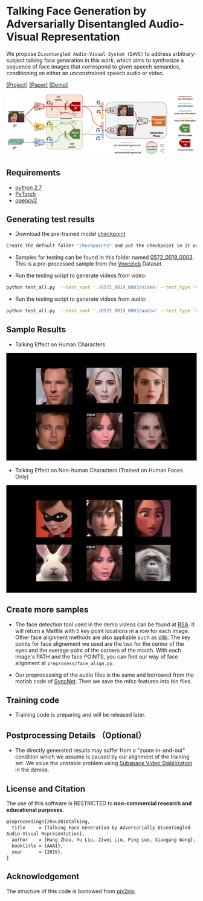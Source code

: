# Talking Face Generation by Adversarially Disentangled Audio-Visual Representation

We propose `Disentangled Audio-Visual System (DAVS)` to address arbitrary-subject talking face generation in this work, which aims to synthesize a sequence of face images
that correspond to given speech semantics, conditioning on either an unconstrained speech audio or video.

[[Project]](https://liuziwei7.github.io/projects/TalkingFace) [[Paper]](https://arxiv.org/abs/1807.07860) [[Demo]](https://www.youtube.com/watch?v=-J2zANwdjcQ)

<img src='./misc/teaser.png' width=880>

## Requirements
* [python 2.7](https://www.python.org/download/releases/2.7/)
* [PyTorch](https://pytorch.org/) 
* [opencv2](https://opencv.org/releases.html)

## Generating test results
* Download the pre-trained model [checkpoint](https://drive.google.com/open?id=1UW22xm4r9AewNoySyPd2fyUab0nqymBR)
``` bash
Create the default folder "checkpoints" and put the checkpoint in it or get the CHECKPOINT_PATH
``` 

* Samples for testing can be found in this folder named [0572_0019_0003](https://drive.google.com/open?id=1ykjOZwwFfyP2V1vdUVsm2v4r1QSM-uxa). This is a pre-processed sample from the [Voxceleb](http://www.robots.ox.ac.uk/~vgg/data/voxceleb/) Dataset. 

* Run the testing script to generate videos from video:

``` bash
python test_all.py  --test_root './0572_0019_0003/video' --test_type 'video' --test_audio_video_length 99 --test_resume_path CHECKPOINT_PATH 
```
* Run the testing script to generate videos from audio:
``` bash
python test_all.py  --test_root './0572_0019_0003/audio' --test_type 'audio' --test_audio_video_length 99 --test_resume_path CHECKPOINT_PATH 
```

## Sample Results
* Talking Effect on Human Characters
<img src='./misc/demo_human.gif' width=640>

* Talking Effect on Non-human Characters (Trained on Human Faces Only)
<img src='./misc/demo_nonhuman.gif' width=640>

## Create more samples

* The face detection tool used in the demo videos can be found at [RSA](https://github.com/sciencefans/RSA-for-object-detection). It will return a Matfile with 5 key point locations in a row for each image. Other face alignment methods are also appliable such as [dlib](http://blog.dlib.net/2014/08/real-time-face-pose-estimation.html). The key points for face alignement we used are the two for the center of the eyes and the average point of the corners of the mouth. With each image's PATH and the face POINTS, you can find our way of face alignment at `preprocess/face_align.py`.

* Our preprocessing of the audio files is the same and borrowed from the matlab code of [SyncNet](http://www.robots.ox.ac.uk/~vgg/software/lipsync/). Then we save the mfcc features into bin files.

## Training code

* Training code is preparing and will be released later.

## Postprocessing Details （Optional）

* The directly generated results may suffer from a "zoom-in-and-out" condition which we assume is caused by our alignment of the training set. We solve the unstable problem using [Subspace Video Stabilization](http://web.cecs.pdx.edu/~fliu/papers/tog2010.pdf) in the demos.

## License and Citation
The use of this software is RESTRICTED to **non-commercial research and educational purposes**.

```
@inproceedings{zhou2018talking,
  title     = {Talking Face Generation by Adversarially Disentangled Audio-Visual Representation},
  author    = {Hang Zhou, Yu Liu, Ziwei Liu, Ping Luo, Xiaogang Wang},
  booktitle = {AAAI},
  year      = {2019},
}
```

## Acknowledgement
The structure of this code is borrowed from [pix2pix](https://github.com/junyanz/pytorch-CycleGAN-and-pix2pix).
